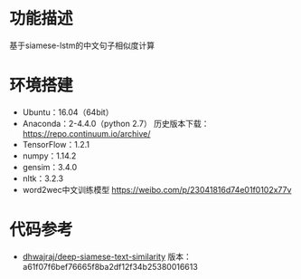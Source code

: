 # 功能描述
基于siamese-lstm的中文句子相似度计算

# 环境搭建
* Ubuntu：16.04（64bit）
* Anaconda：2-4.4.0（python 2.7）
历史版本下载：<https://repo.continuum.io/archive/>
* TensorFlow：1.2.1
* numpy：1.14.2
* gensim：3.4.0
* nltk：3.2.3
* word2wec中文训练模型
<https://weibo.com/p/23041816d74e01f0102x77v>

# 代码参考
* [dhwajraj/deep-siamese-text-similarity](https://github.com/dhwajraj/deep-siamese-text-similarity)
版本：a61f07f6bef76665f8ba2df12f34b25380016613
